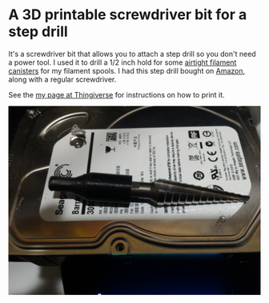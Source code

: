 # A 3D printable screwdriver bit for a step drill
It's a screwdriver bit that allows you to attach a step drill so you don't need a power tool. I used it to drill a 1/2 inch hold for some [airtight filament canisters](https://www.thingiverse.com/thing:1332650) for my filament spools. I had this step drill bought on [Amazon](https://www.amazon.ca/Bosch-SDH1-Speed-Steel-Drill/dp/B000CFNBDQ/ref=sr_1_4?ie=UTF8&qid=1481048751&sr=8-4&keywords=1%2F2+step+drill), along with a regular screwdriver.

See the [my page at Thingiverse](https://www.thingiverse.com/thing:2188718) for instructions on how to print it.

![Screwdriver bit for step drill](/images/2017/03/IMG_20170312_183919.jpg)
